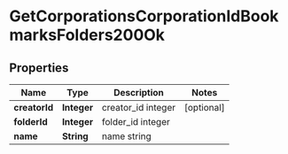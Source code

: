 
# GetCorporationsCorporationIdBookmarksFolders200Ok

## Properties
Name | Type | Description | Notes
------------ | ------------- | ------------- | -------------
**creatorId** | **Integer** | creator_id integer |  [optional]
**folderId** | **Integer** | folder_id integer | 
**name** | **String** | name string | 



